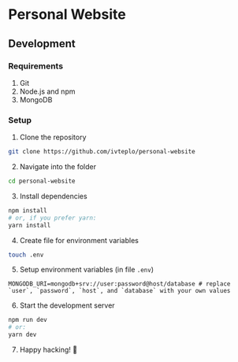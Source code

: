 # Personal Website

## Development

### Requirements

1. Git
2. Node.js and npm
3. MongoDB

### Setup

1. Clone the repository

```bash
git clone https://github.com/ivteplo/personal-website
```

2. Navigate into the folder

```bash
cd personal-website
```

3. Install dependencies

```bash
npm install
# or, if you prefer yarn:
yarn install
```

4. Create file for environment variables

```bash
touch .env
```

5. Setup environment variables (in file `.env`)

```env
MONGODB_URI=mongodb+srv://user:password@host/database # replace `user`, `password`, `host`, and `database` with your own values
```

6. Start the development server

```bash
npm run dev
# or:
yarn dev
```

7. Happy hacking! 🎉
